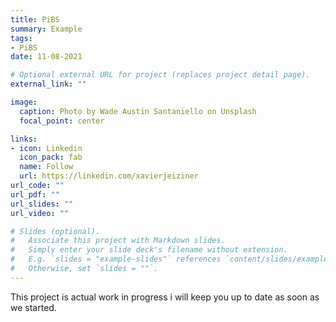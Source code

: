 ```yaml
---
title: PiBS
summary: Example
tags:
- PiBS
date: 11-08-2021

# Optional external URL for project (replaces project detail page).
external_link: ""

image:
  caption: Photo by Wade Austin Santaniello on Unsplash
  focal_point: center

links:
- icon: Linkedin
  icon_pack: fab
  name: Follow
  url: https://linkedin.com/xavierjeiziner
url_code: ""
url_pdf: ""
url_slides: ""
url_video: ""

# Slides (optional).
#   Associate this project with Markdown slides.
#   Simply enter your slide deck's filename without extension.
#   E.g. `slides = "example-slides"` references `content/slides/example-slides.md`.
#   Otherwise, set `slides = ""`.
---
```


This project is actual work in progress i will keep you up to date as soon as we started.

